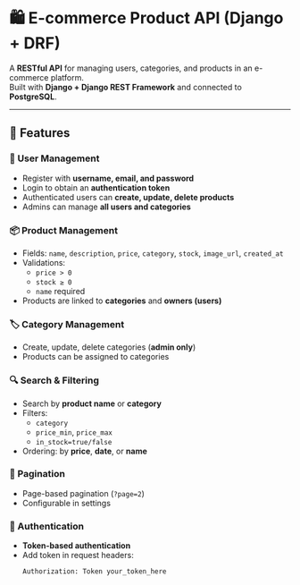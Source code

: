 # 🛍️ E-commerce Product API (Django + DRF)

A **RESTful API** for managing users, categories, and products in an e-commerce platform.  
Built with **Django + Django REST Framework** and connected to **PostgreSQL**.

---

## 🚀 Features

### 🔐 User Management
- Register with **username, email, and password**  
- Login to obtain an **authentication token**  
- Authenticated users can **create, update, delete products**  
- Admins can manage **all users and categories**  

### 📦 Product Management
- Fields: `name`, `description`, `price`, `category`, `stock`, `image_url`, `created_at`  
- Validations:  
  - `price > 0`  
  - `stock ≥ 0`  
  - `name` required  
- Products are linked to **categories** and **owners (users)**  

### 🏷️ Category Management
- Create, update, delete categories (**admin only**)  
- Products can be assigned to categories  

### 🔍 Search & Filtering
- Search by **product name** or **category**  
- Filters:  
  - `category`  
  - `price_min`, `price_max`  
  - `in_stock=true/false`  
- Ordering: by **price**, **date**, or **name**  

### 📄 Pagination
- Page-based pagination (`?page=2`)  
- Configurable in settings  

### 🔑 Authentication
- **Token-based authentication**  
- Add token in request headers:
  ```http
  Authorization: Token your_token_here
